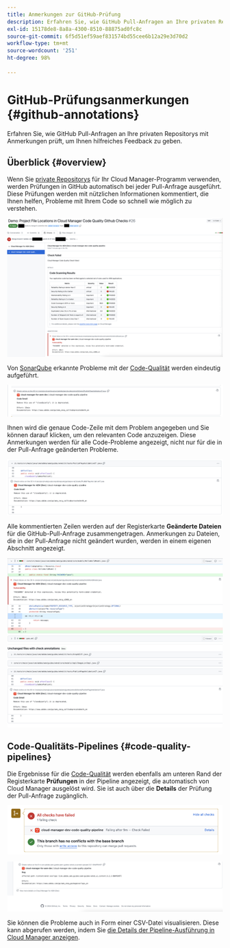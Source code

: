```yaml
---
title: Anmerkungen zur GitHub-Prüfung
description: Erfahren Sie, wie GitHub Pull-Anfragen an Ihre privaten Repositorys mit Anmerkungen prüft, um Ihnen hilfreiches Feedback zu geben.
exl-id: 15178de8-8a8a-4300-8510-88875ad0fc8c
source-git-commit: 6f5d51ef59aef831574bd55cee6b12a29e3d70d2
workflow-type: tm+mt
source-wordcount: '251'
ht-degree: 98%

---
```



# GitHub-Prüfungsanmerkungen {#github-annotations}

Erfahren Sie, wie GitHub Pull-Anfragen an Ihre privaten Repositorys mit Anmerkungen prüft, um Ihnen hilfreiches Feedback zu geben.

## Überblick {#overview}

Wenn Sie [private Repositorys](private-repositories.md) für Ihr Cloud Manager-Programm verwenden, werden Prüfungen in GitHub automatisch bei jeder Pull-Anfrage ausgeführt. Diese Prüfungen werden mit nützlichen Informationen kommentiert, die Ihnen helfen, Probleme mit Ihrem Code so schnell wie möglich zu verstehen.

![Beispiel für Anmerkungen zur GitHub-Prüfung](assets/github-check-annotations.png)

Von [SonarQube](/help/using/custom-code-quality-rules.md) erkannte Probleme mit der [Code-Qualität](/help/using/code-quality-testing.md) werden eindeutig aufgeführt.

![Beispiel für eine Anmerkung zu Code-Problemen](assets/github-check-annotations-example.png)

Ihnen wird die genaue Code-Zeile mit dem Problem angegeben und Sie können darauf klicken, um den relevanten Code anzuzeigen. Diese Anmerkungen werden für alle Code-Probleme angezeigt, nicht nur für die in der Pull-Anfrage geänderten Probleme.

![Beispiel für eine Anmerkung zu Code-Problemen](assets/github-check-annotations-example-code.png)

Alle kommentierten Zeilen werden auf der Registerkarte **Geänderte Dateien** für die GitHub-Pull-Anfrage zusammengetragen. Anmerkungen zu Dateien, die in der Pull-Anfrage nicht geändert wurden, werden in einem eigenen Abschnitt angezeigt.

![Beispiel für Anmerkungen auf der Registerkarte „Geänderte Dateien“](assets/github-check-annotations-files-changed.png)

## Code-Qualitäts-Pipelines {#code-quality-pipelines}

Die Ergebnisse für die [Code-Qualität](/help/using/code-quality-testing.md) werden ebenfalls am unteren Rand der Registerkarte **Prüfungen** in der Pipeline angezeigt, die automatisch von Cloud Manager ausgelöst wird. Sie ist auch über die **Details** der Prüfung der Pull-Anfrage zugänglich.

![Beispiel für Anmerkungen](assets/github-check-annotations-code-quality.png)

![Beispiel für Anmerkungen](assets/github-check-annotations-code-quality-2.png)

Sie können die Probleme auch in Form einer CSV-Datei visualisieren. Diese kann abgerufen werden, indem Sie [die Details der Pipeline-Ausführung in Cloud Manager anzeigen](/help/using/managing-pipelines.md).
